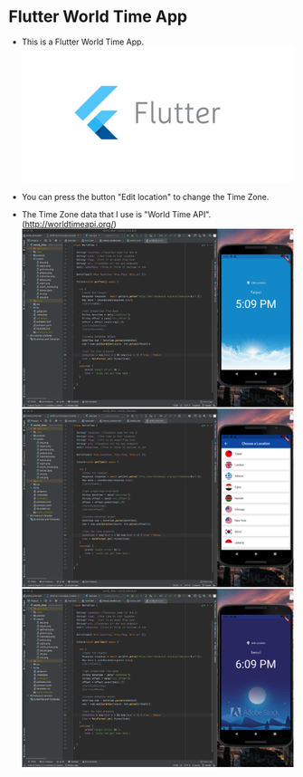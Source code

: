 # Flutter World Time App
* This is a Flutter World Time App.
![image](https://github.com/LazyBoneJC/Flutter_world_time_app/blob/master/flutter_logo.jpeg?raw=true)
* You can press the button "Edit location" to change the Time Zone.

* The Time Zone data that I use is "World Time API". (http://worldtimeapi.org/)
![image](https://github.com/LazyBoneJC/Flutter_world_time_app/blob/master/Screen%20Shot%202021-07-17%20at%2017.09.17.png?raw=true)
![image](https://github.com/LazyBoneJC/Flutter_world_time_app/blob/master/Screen%20Shot%202021-07-17%20at%2017.09.29.png?raw=true)
![image](https://github.com/LazyBoneJC/Flutter_world_time_app/blob/master/Screen%20Shot%202021-07-17%20at%2017.09.43.png?raw=true)
